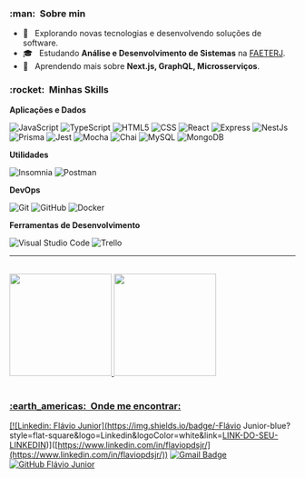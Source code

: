 

<h3> :man: &nbsp;Sobre min</h3>

- 🤔 &nbsp; Explorando novas tecnologias e desenvolvendo soluções de software.
- 🎓 &nbsp; Estudando **Análise e Desenvolvimento de Sistemas** na <a href="lhttps://www.faeterj-rio.edu.br/">FAETERJ</a>.
- 🌱 &nbsp; Aprendendo mais sobre **Next.js, GraphQL, Microsserviços**.

<h3> :rocket: &nbsp;Minhas Skills </h3>

**Aplicações e Dados**

  ![JavaScript](https://img.shields.io/badge/-JavaScript-333333?style=flat&logo=javascript)
  ![TypeScript](https://img.shields.io/badge/-Typescript-333333?style=flat&logo=typescript)
  ![HTML5](https://img.shields.io/badge/-HTML5-333333?style=flat&logo=HTML5)
  ![CSS](https://img.shields.io/badge/-CSS-333333?style=flat&logo=CSS3&logoColor=1572B6)
  ![React](https://img.shields.io/badge/-React-333333?style=flat&logo=react)
  ![Express](https://img.shields.io/badge/-Express-333333?style=flat&logo=express)
  ![NestJs](https://img.shields.io/badge/-Nestjs-333333?style=flat&logo=Nestjs)
  ![Prisma](https://img.shields.io/badge/-Prisma-333333?style=flat&logo=prisma)
  ![Jest](https://img.shields.io/badge/-Jest-333333?style=flat&logo=jest)
  ![Mocha](https://img.shields.io/badge/-Mocha-333333?style=flat&logo=Mocha)
  ![Chai](https://img.shields.io/badge/-Chai-333333?style=flat&logo=Chai)
  ![MySQL](https://img.shields.io/badge/-MySQL-333333?style=flat&logo=mysql)
  ![MongoDB](https://img.shields.io/badge/-Mongodb-333333?style=flat&logo=mongodb)
  

  
**Utilidades**

  ![Insomnia](https://img.shields.io/badge/-Insomnia-333333?style=flat&logo=insomnia)
  ![Postman](https://img.shields.io/badge/-Postman-333333?style=flat&logo=postman)

**DevOps**

  ![Git](https://img.shields.io/badge/-Git-333333?style=flat&logo=git)
  ![GitHub](https://img.shields.io/badge/-GitHub-333333?style=flat&logo=github)
  ![Docker](https://img.shields.io/badge/-Docker-333333?style=flat&logo=docker)

**Ferramentas de Desenvolvimento**

  ![Visual Studio Code](https://img.shields.io/badge/-Visual%20Studio%20Code-333333?style=flat&logo=visual-studio-code&logoColor=007ACC)
  ![Trello](https://img.shields.io/badge/-Trello-333333?style=flat&logo=trello&logoColor=007ACC)

---

</br>
 <div>
  <a href="https://github.com/fpdsjr">
  <img height="180em" src="https://github-readme-stats.vercel.app/api?username=fpdsjr&show_icons=true&theme=cobalt&include_all_commits=true&count_private=true"/>
  <img height="180em" src="https://github-readme-stats.vercel.app/api/top-langs/?username=fpdsjr&layout=compact&langs_count=7&theme=cobalt"/>
</div>
</br>

<h3> :earth_americas: &nbsp;Onde me encontrar: </h3> 


[![Linkedin: Flávio Junior](https://img.shields.io/badge/-Flávio Junior-blue?style=flat-square&logo=Linkedin&logoColor=white&link=[LINK-DO-SEU-LINKEDIN](https://www.linkedin.com/in/flaviopdsjr/))]([https://www.linkedin.com/in/flaviopdsjr/](https://www.linkedin.com/in/flaviopdsjr/))
[![Gmail Badge](https://img.shields.io/badge/-flaviopds.jr@gmail.com-006bed?style=flat-square&logo=Gmail&logoColor=white&link=mailto:flaviopds.jr@gmail.com)](mailto:flaviopds.jr@gmail.com)
[![GitHub Flávio Junior]( https://img.shields.io/github/followers/fpdsjr?label=follow&style=social)](https://github.com/fpdsjr)
